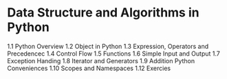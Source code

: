 # Data Structure and Algorithms in Python
1.1 Python Overview
1.2 Object in Python
1.3 Expression, Operators and Precedencec
1.4 Control Flow
1.5 Functions
1.6 Simple Input and Output
1.7 Exception Handing
1.8 Iterator and Generators 
1.9 Addition Python Conveniences
1.10 Scopes and Namespaces
1.12 Exercies

